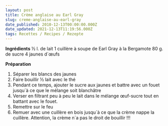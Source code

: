 ```yaml
---
layout: post
title: Crème anglaise au Earl Gray
slug: creme-anglaise-au-earl-gray
date_published: 2010-12-13T00:00:00.000Z
date_updated: 2021-12-13T11:19:56.000Z
tags: Recettes / Recipes / Rezepte
---
```


**Ingrédients**
½ l. de lait
1 cuillère à soupe de Earl Gray à la Bergamote
80 g. de sucre
4 jaunes d´œufs

**Préparation**

1. Séparer les blancs des jaunes
2. Faire bouillir ½ lait avec le thé
3. Pendant ce temps, ajouter le sucre aux jaunes et battre avec un fouet jusqu´à ce que le mélange soit blanchâtre
4. Verser en filtrant peu à peu le lait dans le mélange œuf-sucre tout en battant avec le fouet.
5. Remettre sur le feu
6. Remuer avec une cuillère en bois jusqu´à ce que la crème nappe la cuillère. Attention, la crème n´a pas le droit de bouillir !!!
